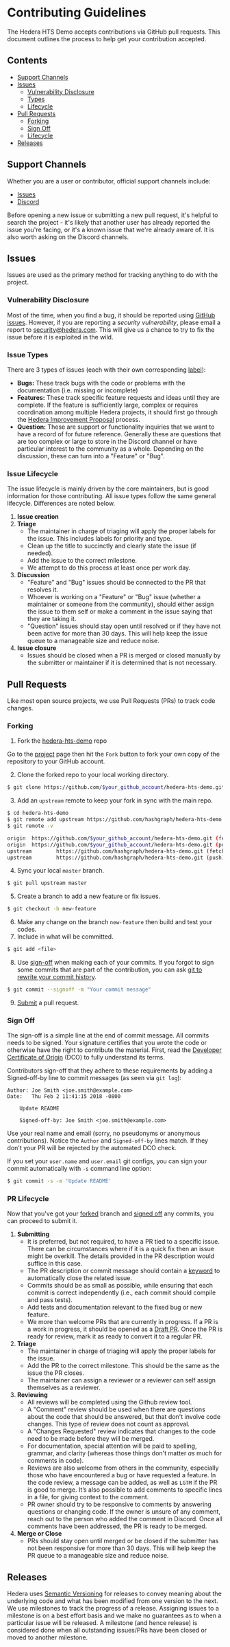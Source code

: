 # Contributing Guidelines

The Hedera HTS Demo accepts contributions via GitHub pull requests. This document outlines the process to help get your contribution accepted.

## Contents
- [Support Channels](#support-channels)
- [Issues](#issues)
  - [Vulnerability Disclosure](#vulnerability-disclosure)
  - [Types](#issue-types)
  - [Lifecycle](#issue-lifecycle)
- [Pull Requests](#pull-requests)
  - [Forking](#forking)
  - [Sign Off](#sign-off)
  - [Lifecycle](#pr-lifecycle)
- [Releases](#releases)

## Support Channels

Whether you are a user or contributor, official support channels include:

- [Issues](https://github.com/hashgraph/hedera-hts-demo/issues)
- [Discord](https://hedera.com/discord)

Before opening a new issue or submitting a new pull request, it's helpful to search the project -
it's likely that another user has already reported the issue you're facing, or it's a known issue
that we're already aware of. It is also worth asking on the Discord channels.

## Issues

Issues are used as the primary method for tracking anything to do with the project.

### Vulnerability Disclosure

Most of the time, when you find a bug, it should be reported using
[GitHub issues](https://github.com/hashgraph/hedera-hts-demo/issues). However, if
you are reporting a _security vulnerability_, please email a report to
[security@hedera.com](mailto:security@hedera.com). This will give
us a chance to try to fix the issue before it is exploited in the wild.

### Issue Types

There are 3 types of issues (each with their own corresponding [label](https://github.com/hashgraph/hedera-hts-demo/labels)):

- **Bugs:** These track bugs with the code or problems with the documentation (i.e. missing or incomplete)
- **Features:** These track specific feature requests and ideas until they are complete. If the feature is
sufficiently large, complex or requires coordination among multiple Hedera projects, it should
first go through the [Hedera Improvement Proposal](https://github.com/hashgraph/hip) process.
- **Question:** These are support or functionality inquiries that we want to have a record of for
future reference. Generally these are questions that are too complex or large to store in the
Discord channel or have particular interest to the community as a whole. Depending on the discussion,
these can turn into a "Feature" or "Bug".

### Issue Lifecycle

The issue lifecycle is mainly driven by the core maintainers, but is good information for those
contributing. All issue types follow the same general lifecycle. Differences are noted below.

1. **Issue creation**
2. **Triage**
    - The maintainer in charge of triaging will apply the proper labels for the issue. This
      includes labels for priority and type.
    - Clean up the title to succinctly and clearly state the issue (if needed).
    - Add the issue to the correct milestone.
    - We attempt to do this process at least once per work day.
3. **Discussion**
    - "Feature" and "Bug" issues should be connected to the PR that resolves it.
    - Whoever is working on a "Feature" or "Bug" issue (whether a maintainer or someone from
      the community), should either assign the issue to them self or make a comment in the issue
      saying that they are taking it.
    - "Question" issues should stay open until resolved or if they have not been
      active for more than 30 days. This will help keep the issue queue to a manageable size and
      reduce noise.
4. **Issue closure**
    - Issues should be closed when a PR is merged or closed manually by the submitter or maintainer
      if it is determined that is not necessary.

## Pull Requests

Like most open source projects, we use Pull Requests (PRs) to track code changes.

### Forking

1. Fork the [hedera-hts-demo](https://github.com/hashgraph/hedera-hts-demo) repo

Go to the [project](https://github.com/hashgraph/hedera-hts-demo) page then hit the `Fork`
button to fork your own copy of the repository to your GitHub account.

2. Clone the forked repo to your local working directory.
```sh
$ git clone https://github.com/$your_github_account/hedera-hts-demo.git   
```
3. Add an `upstream` remote to keep your fork in sync with the main repo.
```sh
$ cd hedera-hts-demo
$ git remote add upstream https://github.com/hashgraph/hedera-hts-demo.git
$ git remote -v

origin  https://github.com/$your_github_account/hedera-hts-demo.git (fetch)
origin  https://github.com/$your_github_account/hedera-hts-demo.git (push)
upstream        https://github.com/hashgraph/hedera-hts-demo.git (fetch)
upstream        https://github.com/hashgraph/hedera-hts-demo.git (push)
```
4. Sync your local `master` branch.
```sh
$ git pull upstream master
```
5. Create a branch to add a new feature or fix issues.
```sh
$ git checkout -b new-feature
```
6. Make any change on the branch `new-feature`  then build and test your codes.
7. Include in what will be committed.
```sh
$ git add <file>
```
8. Use [sign-off](#sign-off) when making each of your commits. If you forgot to sign some commits
that are part of the contribution, you can ask [git to rewrite your commit history](https://git-scm.com/book/en/v2/Git-Tools-Rewriting-History).
```sh
$ git commit --signoff -m "Your commit message"
```
9. [Submit](#pr-lifecycle) a pull request.

### Sign Off

The sign-off is a simple line at the end of commit message. All
commits needs to be signed. Your signature certifies that you wrote the code or
otherwise have the right to contribute the material. First, read the
[Developer Certificate of Origin](https://developercertificate.org/) (DCO) to
fully understand its terms.

Contributors sign-off that they adhere to these requirements by adding a Signed-off-by
line to commit messages (as seen via `git log`):

```
Author: Joe Smith <joe.smith@example.com>
Date:   Thu Feb 2 11:41:15 2018 -0800

    Update README

    Signed-off-by: Joe Smith <joe.smith@example.com>
```

Use your real name and email (sorry, no pseudonyms or anonymous contributions).
Notice the `Author` and `Signed-off-by` lines match. If they don't your PR will be
rejected by the automated DCO check.

If you set your `user.name` and `user.email` git configs, you can sign your
commit automatically with `-s` command line option:

```sh
$ git commit -s -m 'Update README'
```

### PR Lifecycle

Now that you've got your [forked](#forking) branch and [signed off](#sign-off) any commits, you can proceed to submit it.

1. **Submitting**
    - It is preferred, but not required, to have a PR tied to a specific issue. There can be
      circumstances where if it is a quick fix then an issue might be overkill. The details provided
      in the PR description would suffice in this case.
    - The PR description or commit message should contain a [keyword](https://help.github.com/en/articles/closing-issues-using-keywords)
      to automatically close the related issue.
    - Commits should be as small as possible, while ensuring that each commit is correct independently
      (i.e., each commit should compile and pass tests).
    - Add tests and documentation relevant to the fixed bug or new feature.
    - We more than welcome PRs that are currently in progress. If a PR is a work in progress,
      it should be opened as a [Draft PR](https://help.github.com/en/articles/about-pull-requests#draft-pull-requests).
      Once the PR is ready for review, mark it as ready to convert it to a regular PR.
2. **Triage**
    - The maintainer in charge of triaging will apply the proper labels for the issue.
    - Add the PR to the correct milestone. This should be the same as the issue the PR closes.
    - The maintainer can assign a reviewer or a reviewer can self assign themselves as a reviewer.
3. **Reviewing**
    - All reviews will be completed using the Github review tool.
    - A "Comment" review should be used when there are questions about the code that should be
      answered, but that don't involve code changes. This type of review does not count as approval.
    - A "Changes Requested" review indicates that changes to the code need to be made before they will be
      merged.
    - For documentation, special attention will be paid to spelling, grammar, and clarity
      (whereas those things don't matter *as* much for comments in code).
    - Reviews are also welcome from others in the community, especially those who have encountered a bug or
      have requested a feature. In the code review, a message can be added, as well as `LGTM` if the PR is
      good to merge. It’s also possible to add comments to specific lines in a file, for giving context
      to the comment.
    - PR owner should try to be responsive to comments by answering questions or changing code. If the
      owner is unsure of any comment, reach out to the person who added the comment in Discord. Once all comments
      have been addressed, the PR is ready to be merged.
4. **Merge or Close**
    - PRs should stay open until merged or be closed if the submitter has not been responsive for more than 30 days.
      This will help keep the PR queue to a manageable size and reduce noise.

## Releases

Hedera uses [Semantic Versioning](https://semver.org) for releases to convey meaning about the
underlying code and what has been modified from one version to the next. We use milestones to
track the progress of a release. Assigning issues to a milestone is on a best effort basis and
we make no guarantees as to when a particular issue will be released. A milestone (and hence
release) is considered done when all outstanding issues/PRs have been closed or moved to another
milestone.

